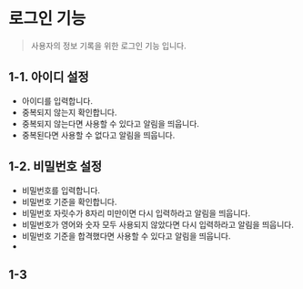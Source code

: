# 로그인 기능
> 사용자의 정보 기록을 위한 로그인 기능 입니다.

## 1-1. 아이디 설정
* 아이디를 입력합니다.
* 중복되지 않는지 확인합니다.
* 중복되지 않는다면 사용할 수 있다고 알림을 띄웁니다.
* 중복된다면 사용할 수 없다고 알림을 띄웁니다.

## 1-2. 비밀번호 설정
* 비밀번호를 입력합니다.
* 비밀번호 기준을 확인합니다.
* 비밀번호 자릿수가 8자리 미만이면 다시 입력하라고 알림을 띄웁니다.
* 비밀번호가 영어와 숫자 모두 사용되지 않았다면 다시 입력하라고 알림을 띄웁니다.
* 비밀번호 기준을 합격했다면 사용할 수 있다고 알림을 띄웁니다.
* 

## 1-3